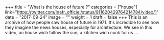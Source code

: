 ﻿+++
title = "What is the house of future ?" 
categories = ["house"]
link="https://twitter.com/Inafr_officiel/status/911620429764214784/video/1"
date = "2017-09-24"
image = ""
weight = 1
draft = false
+++
This is an archive of how people saw house of future in 1971. It's incredible to see how they imagine the news houses, especially for architecture. We see in this video, an house wich follow the sun, a kitchen wich cook for us ...